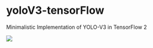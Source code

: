 # yoloV3-tensorFlow
Minimalistic Implementation of YOLO-V3 in TensorFlow 2


![](https://github.com/benihime91/yoloV3-tensorFlow/blob/master/outputs/yolo_crowd_res.gif)
